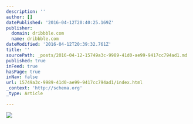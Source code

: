 ```yaml
---
description: ''
author: []
datePublished: '2016-04-12T20:40:25.169Z'
publisher:
  domain: dribbble.com
  name: dribbble.com
dateModified: '2016-04-12T20:39:32.761Z'
title: ''
sourcePath: _posts/2016-04-12-15749a3c-9989-41d0-ae99-9417cc794ad1.md
published: true
inFeed: true
hasPage: true
inNav: false
url: 15749a3c-9989-41d0-ae99-9417cc794ad1/index.html
_context: 'http://schema.org'
_type: Article

---
```

![](https://d13yacurqjgara.cloudfront.net/users/58613/screenshots/2596968/attachments/517367/ilb-folded_flight-2.png)